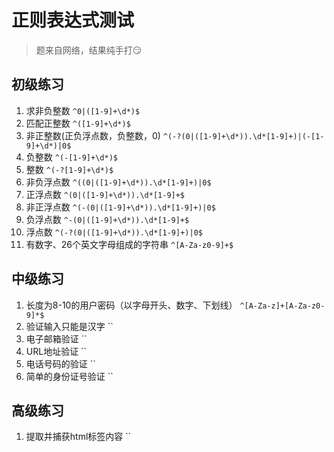 # 正则表达式测试
> 题来自网络，结果纯手打:smirk:
## 初级练习
1. 求非负整数 `^0|([1-9]+\d*)$`
1. 匹配正整数 `^([1-9]+\d*)$`
1. 非正整数(正负浮点数，负整数，0) `^(-?(0|([1-9]+\d*)).\d*[1-9]+)|(-[1-9]+\d*)|0$`
1. 负整数 `^(-[1-9]+\d*)$`
1. 整数 `^(-?[1-9]+\d*)$`
1. 非负浮点数 `^((0|([1-9]+\d*)).\d*[1-9]+)|0$`
1. 正浮点数 `^(0|([1-9]+\d*)).\d*[1-9]+$`
1. 非正浮点数 `^(-(0|([1-9]+\d*)).\d*[1-9]+)|0$`
1. 负浮点数 `^-(0|([1-9]+\d*)).\d*[1-9]+$`
1. 浮点数 `^(-?(0|([1-9]+\d*)).\d*[1-9]+)|0$`
1. 有数字、26个英文字母组成的字符串 `^[A-Za-z0-9]+$`
## 中级练习
1. 长度为8-10的用户密码（以字母开头、数字、下划线） `^[A-Za-z]+[A-Za-z0-9]*$`
2. 验证输入只能是汉字 ``
3. 电子邮箱验证 ``
4. URL地址验证 ``
5. 电话号码的验证 ``
6. 简单的身份证号验证 ``
## 高级练习
1. 提取并捕获html标签内容 ``